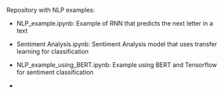 Repository with NLP examples:

* NLP_example.ipynb: Example of RNN that predicts the next letter in a text


* Sentiment Analysis.ipynb: Sentiment Analysis model that uses transfer learning for classification


* NLP_example_using_BERT.ipynb: Example using BERT and Tensorflow for sentiment classification
* 
